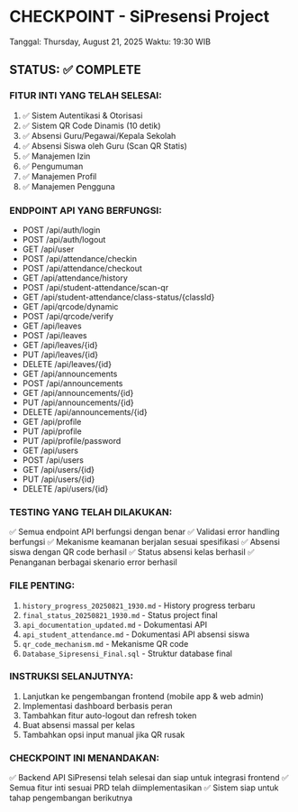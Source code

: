 # CHECKPOINT - SiPresensi Project
Tanggal: Thursday, August 21, 2025
Waktu: 19:30 WIB

## STATUS: ✅ COMPLETE

### FITUR INTI YANG TELAH SELESAI:
1. ✅ Sistem Autentikasi & Otorisasi
2. ✅ Sistem QR Code Dinamis (10 detik)
3. ✅ Absensi Guru/Pegawai/Kepala Sekolah
4. ✅ Absensi Siswa oleh Guru (Scan QR Statis)
5. ✅ Manajemen Izin
6. ✅ Pengumuman
7. ✅ Manajemen Profil
8. ✅ Manajemen Pengguna

### ENDPOINT API YANG BERFUNGSI:
- POST /api/auth/login
- POST /api/auth/logout
- GET /api/user
- POST /api/attendance/checkin
- POST /api/attendance/checkout
- GET /api/attendance/history
- POST /api/student-attendance/scan-qr
- GET /api/student-attendance/class-status/{classId}
- GET /api/qrcode/dynamic
- POST /api/qrcode/verify
- GET /api/leaves
- POST /api/leaves
- GET /api/leaves/{id}
- PUT /api/leaves/{id}
- DELETE /api/leaves/{id}
- GET /api/announcements
- POST /api/announcements
- GET /api/announcements/{id}
- PUT /api/announcements/{id}
- DELETE /api/announcements/{id}
- GET /api/profile
- PUT /api/profile
- PUT /api/profile/password
- GET /api/users
- POST /api/users
- GET /api/users/{id}
- PUT /api/users/{id}
- DELETE /api/users/{id}

### TESTING YANG TELAH DILAKUKAN:
✅ Semua endpoint API berfungsi dengan benar
✅ Validasi error handling berfungsi
✅ Mekanisme keamanan berjalan sesuai spesifikasi
✅ Absensi siswa dengan QR code berhasil
✅ Status absensi kelas berhasil
✅ Penanganan berbagai skenario error berhasil

### FILE PENTING:
1. `history_progress_20250821_1930.md` - History progress terbaru
2. `final_status_20250821_1930.md` - Status project final
3. `api_documentation_updated.md` - Dokumentasi API
4. `api_student_attendance.md` - Dokumentasi API absensi siswa
5. `qr_code_mechanism.md` - Mekanisme QR code
6. `Database_Sipresensi_Final.sql` - Struktur database final

### INSTRUKSI SELANJUTNYA:
1. Lanjutkan ke pengembangan frontend (mobile app & web admin)
2. Implementasi dashboard berbasis peran
3. Tambahkan fitur auto-logout dan refresh token
4. Buat absensi massal per kelas
5. Tambahkan opsi input manual jika QR rusak

### CHECKPOINT INI MENANDAKAN:
✅ Backend API SiPresensi telah selesai dan siap untuk integrasi frontend
✅ Semua fitur inti sesuai PRD telah diimplementasikan
✅ Sistem siap untuk tahap pengembangan berikutnya
